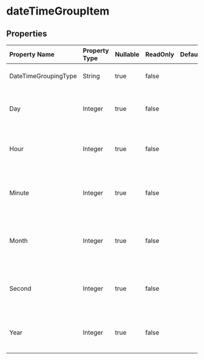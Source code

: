 # **dateTimeGroupItem**

 

## **Properties**

| Property Name | Property Type | Nullable |  ReadOnly | DefaultValue | Description | 
| :- | :- | :- |:- |  :- | :- |
|DateTimeGroupingType|String|true|false |  |Gets and sets the group type.|
|Day|Integer|true|false |  |Gets and sets the day of the grouped date time.|
|Hour|Integer|true|false |  |Gets and sets the hour of the grouped date time.|
|Minute|Integer|true|false |  |Gets and sets the minute of the grouped date time.|
|Month|Integer|true|false |  |Gets and sets the month of the grouped date time.|
|Second|Integer|true|false |  |Gets and sets the second of the grouped date time.|
|Year|Integer|true|false |  |Gets and sets the year of the grouped date time.|

